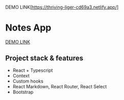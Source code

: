 #

DEMO LINK[https://thriving-liger-cd69a3.netlify.app/]


#  Notes App
[DEMO LINK]([https://matvii1.github.io/my-bike-landing/](https://thriving-liger-cd69a3.netlify.app/))

<h2>Project stack & features</h2>

 - React + Typescript
 - Context
 - Custom hooks
 - React Markdown, React Router, React Select
 - Bootstrap
